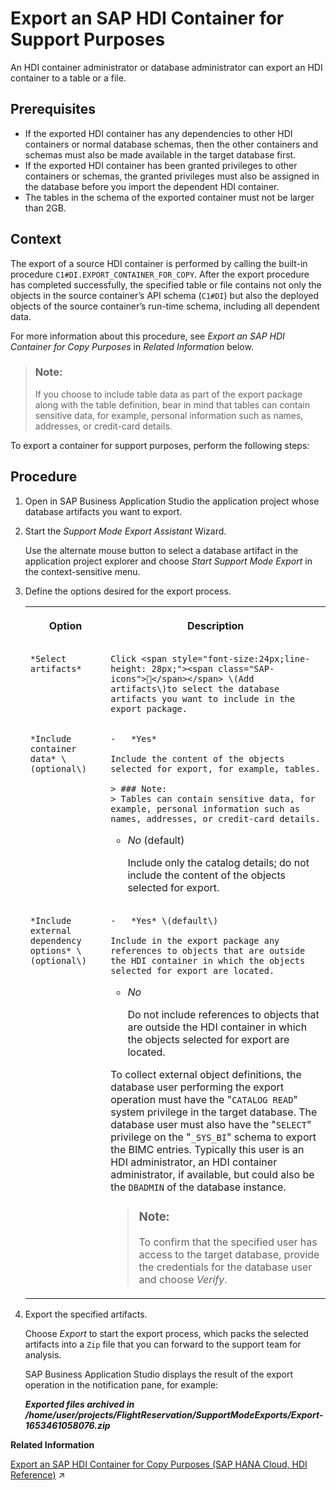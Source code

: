 <!-- loio0e4c3403b64d40f093a8a2cb78f9944b -->

<link rel="stylesheet" type="text/css" href="../css/sap-icons.css"/>

# Export an SAP HDI Container for Support Purposes

An HDI container administrator or database administrator can export an HDI container to a table or a file.



<a name="loio0e4c3403b64d40f093a8a2cb78f9944b__prereq_ux4_zbq_sqb"/>

## Prerequisites

-   If the exported HDI container has any dependencies to other HDI containers or normal database schemas, then the other containers and schemas must also be made available in the target database first.
-   If the exported HDI container has been granted privileges to other containers or schemas, the granted privileges must also be assigned in the database before you import the dependent HDI container.
-   The tables in the schema of the exported container must not be larger than 2GB.



## Context

The export of a source HDI container is performed by calling the built-in procedure `C1#DI.EXPORT_CONTAINER_FOR_COPY`. After the export procedure has completed successfully, the specified table or file contains not only the objects in the source container’s API schema \(`C1#DI`\) but also the deployed objects of the source container’s run-time schema, including all dependent data.

For more information about this procedure, see *Export an SAP HDI Container for Copy Purposes* in *Related Information* below.

> ### Note:  
> If you choose to include table data as part of the export package along with the table definition, bear in mind that tables can contain sensitive data, for example, personal information such as names, addresses, or credit-card details.

To export a container for support purposes, perform the following steps:



## Procedure

1.  Open in SAP Business Application Studio the application project whose database artifacts you want to export.

2.  Start the *Support Mode Export Assistant* Wizard.

    Use the alternate mouse button to select a database artifact in the application project explorer and choose *Start Support Mode Export* in the context-sensitive menu.

3.  Define the options desired for the export process.


    <table>
    <tr>
    <th valign="top">

    Option


    
    </th>
    <th valign="top">

    Description


    
    </th>
    </tr>
    <tr>
    <td valign="top">
    
        *Select artifacts*


    
    </td>
    <td valign="top">
    
        Click <span style="font-size:24px;line-height: 28px;"><span class="SAP-icons"></span></span> \(Add artifacts\)to select the database artifacts you want to include in the export package.


    
    </td>
    </tr>
    <tr>
    <td valign="top">
    
        *Include container data* \(optional\)


    
    </td>
    <td valign="top">
    
        -   *Yes*

        Include the content of the objects selected for export, for example, tables.

        > ### Note:  
        > Tables can contain sensitive data, for example, personal information such as names, addresses, or credit-card details.

    -   *No* \(default\)

        Include only the catalog details; do not include the content of the objects selected for export.



    
    </td>
    </tr>
    <tr>
    <td valign="top">
    
        *Include external dependency options* \(optional\)


    
    </td>
    <td valign="top">
    
        -   *Yes* \(default\)

        Include in the export package any references to objects that are outside the HDI container in which the objects selected for export are located.

    -   *No* 

        Do not include references to objects that are outside the HDI container in which the objects selected for export are located.


    To collect external object definitions, the database user performing the export operation must have the "`CATALOG READ`" system privilege in the target database. The database user must also have the "`SELECT`" privilege on the "`_SYS_BI`" schema to export the BIMC entries. Typically this user is an HDI administrator, an HDI container administrator, if available, but could also be the `DBADMIN` of the database instance.

    > ### Note:  
    > To confirm that the specified user has access to the target database, provide the credentials for the database user and choose *Verify*.


    
    </td>
    </tr>
    </table>
    
4.  Export the specified artifacts.

    Choose *Export* to start the export process, which packs the selected artifacts into a `Zip` file that you can forward to the support team for analysis.

    SAP Business Application Studio displays the result of the export operation in the notification pane, for example:

    ***Exported files archived in /home/user/projects/FlightReservation/SupportModeExports/Export-1653461058076.zip***


**Related Information**  


[Export an SAP HDI Container for Copy Purposes (SAP HANA Cloud, HDI Reference)](https://help.sap.com/viewer/c2cc2e43458d4abda6788049c58143dc/2023_2_QRC/en-US/c25ee286cee5496cb96fdf5875f444a2.html "An HDI container administrator can export an HDI container to a table, which can then be used to import the container into a database.") :arrow_upper_right:

